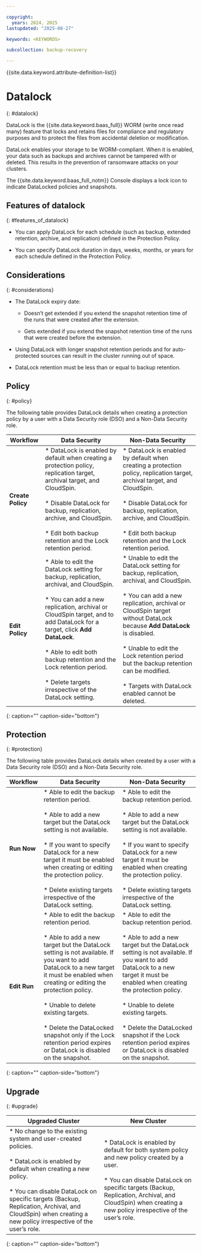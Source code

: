```yaml
---

copyright:
  years: 2024, 2025
lastupdated: "2025-08-27"

keywords: <KEYWORDS>

subcollection: backup-recovery

---
```


{{site.data.keyword.attribute-definition-list}}

# Datalock
{: #datalock}


DataLock is the {{site.data.keyword.baas_full}} WORM (write once read many) feature that locks and retains files for compliance and regulatory purposes and to protect the files from accidental deletion or modification.

DataLock enables your storage to be WORM-compliant. When it is enabled, your data such as backups and archives cannot be tampered with or deleted. This results in the prevention of ransomware attacks on your clusters.

The {{site.data.keyword.baas_full_notm}} Console displays a lock icon to indicate DataLocked policies and snapshots.

## Features of datalock
{: #features_of_datalock}

*   You can apply DataLock for each schedule (such as backup, extended retention, archive, and replication) defined in the Protection Policy.

*   You can specify DataLock duration in days, weeks, months, or years for each schedule defined in the Protection Policy.


## Considerations
{: #considerations}

*   The DataLock expiry date:

    *   Doesn’t get extended if you extend the snapshot retention time of the runs that were created after the extension.

    *   Gets extended if you extend the snapshot retention time of the runs that were created before the extension.

*   Using DataLock with longer snapshot retention periods and for auto-protected sources can result in the cluster running out of space.

*   DataLock retention must be less than or equal to backup retention.


## Policy
{: #policy}

The following table provides DataLock details when creating a protection policy by a user with a Data Security role (DSO) and a Non-Data Security role.


| Workflow | Data Security | Non-Data Security |
| --- | --- | --- |
| **Create Policy** | *   DataLock is enabled by default when creating a protection policy, replication target, archival target, and CloudSpin.<br>    <br>*   Disable DataLock for backup, replication, archive, and CloudSpin.<br>    <br>*   Edit both backup retention and the Lock retention period. | *   DataLock is enabled by default when creating a protection policy, replication target, archival target, and CloudSpin.<br>    <br>*   Disable DataLock for backup, replication, archive, and CloudSpin.<br>    <br>*   Edit both backup retention and the Lock retention period. |
| **Edit Policy** | *   Able to edit the DataLock setting for backup, replication, archival, and CloudSpin.<br>    <br>*   You can add a new replication, archival or CloudSpin target, and to add DataLock for a target, click **Add DataLock**.<br>    <br>*   Able to edit both backup retention and the Lock retention period.<br>    <br>*   Delete targets irrespective of the DataLock setting. | *   Unable to edit the DataLock setting for backup, replication, archival, and CloudSpin.<br>    <br>*   You can add a new replication, archival or CloudSpin target without DataLock because **Add DataLock** is disabled.<br>    <br>*   Unable to edit the Lock retention period but the backup retention can be modified.<br>    <br>*   Targets with DataLock enabled cannot be deleted. |
{: caption="" caption-side="bottom"}

## Protection
{: #protection}

The following table provides DataLock details when created by a user with a Data Security role (DSO) and a Non-Data Security role.


| Workflow | Data Security | Non-Data Security |
| --- | --- | --- |
| **Run Now** | *   Able to edit the backup retention period.<br>    <br>*   Able to add a new target but the DataLock setting is not available.<br>    <br>*   If you want to specify DataLock for a new target it must be enabled when creating or editing the protection policy.<br>    <br>*   Delete existing targets irrespective of the DataLock setting. | *   Able to edit the backup retention period.<br>    <br>*   Able to add a new target but the DataLock setting is not available.<br>    <br>*   If you want to specify DataLock for a new target it must be enabled when creating the protection policy.<br>    <br>*   Delete existing targets irrespective of the DataLock setting. |
| **Edit Run** | *   Able to edit the backup retention period.<br>    <br>*   Able to add a new target but the DataLock setting is not available. If you want to add DataLock to a new target it must be enabled when creating or editing the protection policy.<br>    <br>*   Unable to delete existing targets.<br>    <br>*   Delete the DataLocked snapshot only if the Lock retention period expires or DataLock is disabled on the snapshot. | *   Able to edit the backup retention period.<br>    <br>*   Able to add a new target but the DataLock setting is not available. If you want to add DataLock to a new target it must be enabled when creating the protection policy.<br>    <br>*   Unable to delete existing targets.<br>    <br>*   Delete the DataLocked snapshot if the Lock retention period expires or DataLock is disabled on the snapshot. |
{: caption="" caption-side="bottom"}

## Upgrade
{: #upgrade}


| Upgraded Cluster | New Cluster |
| --- | --- |
| *   No change to the existing system and user-created policies.<br>    <br>*   DataLock is enabled by default when creating a new policy.<br>    <br>*   You can disable DataLock on specific targets (Backup, Replication, Archival, and CloudSpin) when creating a new policy irrespective of the user’s role. | *   DataLock is enabled by default for both system policy and new policy created by a user.<br>    <br>*   You can disable DataLock on specific targets (Backup, Replication, Archival, and CloudSpin) when creating a new policy irrespective of the user’s role. |
{: caption="" caption-side="bottom"}
